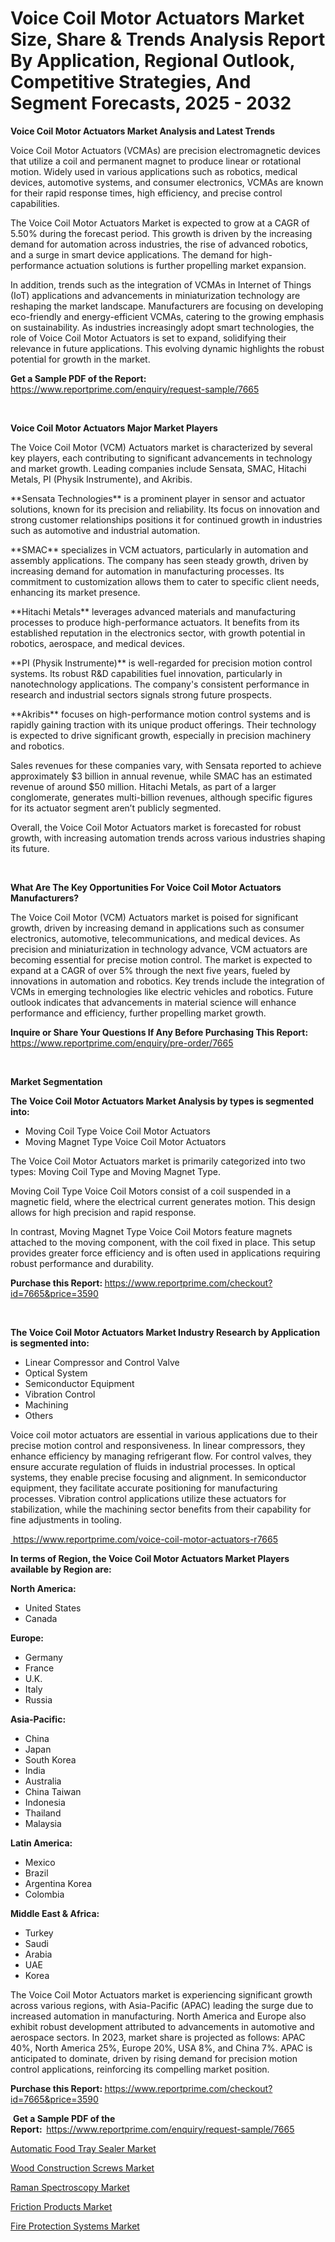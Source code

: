 <p><h1>Voice Coil Motor Actuators Market Size, Share & Trends Analysis Report By Application, Regional Outlook, Competitive Strategies, And Segment Forecasts, 2025 - 2032</h1></p><p><strong>Voice Coil Motor Actuators Market Analysis and Latest Trends</strong></p>
<p><p>Voice Coil Motor Actuators (VCMAs) are precision electromagnetic devices that utilize a coil and permanent magnet to produce linear or rotational motion. Widely used in various applications such as robotics, medical devices, automotive systems, and consumer electronics, VCMAs are known for their rapid response times, high efficiency, and precise control capabilities.</p><p>The Voice Coil Motor Actuators Market is expected to grow at a CAGR of 5.50% during the forecast period. This growth is driven by the increasing demand for automation across industries, the rise of advanced robotics, and a surge in smart device applications. The demand for high-performance actuation solutions is further propelling market expansion. </p><p>In addition, trends such as the integration of VCMAs in Internet of Things (IoT) applications and advancements in miniaturization technology are reshaping the market landscape. Manufacturers are focusing on developing eco-friendly and energy-efficient VCMAs, catering to the growing emphasis on sustainability. As industries increasingly adopt smart technologies, the role of Voice Coil Motor Actuators is set to expand, solidifying their relevance in future applications. This evolving dynamic highlights the robust potential for growth in the market.</p></p>
<p><strong>Get a Sample PDF of the Report:&nbsp;</strong> <a href="https://www.reportprime.com/enquiry/request-sample/7665?utm_campaign=950&utm_medium=2&utm_source=Github&utm_content=ia&utm_term=19032025&utm_id=voice-coil-motor-actuators">https://www.reportprime.com/enquiry/request-sample/7665</a></p>
<p>&nbsp;</p>
<p><strong>Voice Coil Motor Actuators Major Market Players</strong></p>
<p><p>The Voice Coil Motor (VCM) Actuators market is characterized by several key players, each contributing to significant advancements in technology and market growth. Leading companies include Sensata, SMAC, Hitachi Metals, PI (Physik Instrumente), and Akribis.</p><p>**Sensata Technologies** is a prominent player in sensor and actuator solutions, known for its precision and reliability. Its focus on innovation and strong customer relationships positions it for continued growth in industries such as automotive and industrial automation.</p><p>**SMAC** specializes in VCM actuators, particularly in automation and assembly applications. The company has seen steady growth, driven by increasing demand for automation in manufacturing processes. Its commitment to customization allows them to cater to specific client needs, enhancing its market presence.</p><p>**Hitachi Metals** leverages advanced materials and manufacturing processes to produce high-performance actuators. It benefits from its established reputation in the electronics sector, with growth potential in robotics, aerospace, and medical devices.</p><p>**PI (Physik Instrumente)** is well-regarded for precision motion control systems. Its robust R&D capabilities fuel innovation, particularly in nanotechnology applications. The company's consistent performance in research and industrial sectors signals strong future prospects.</p><p>**Akribis** focuses on high-performance motion control systems and is rapidly gaining traction with its unique product offerings. Their technology is expected to drive significant growth, especially in precision machinery and robotics.</p><p>Sales revenues for these companies vary, with Sensata reported to achieve approximately $3 billion in annual revenue, while SMAC has an estimated revenue of around $50 million. Hitachi Metals, as part of a larger conglomerate, generates multi-billion revenues, although specific figures for its actuator segment aren’t publicly segmented. </p><p>Overall, the Voice Coil Motor Actuators market is forecasted for robust growth, with increasing automation trends across various industries shaping its future.</p></p>
<p>&nbsp;</p>
<p><strong>What Are The Key Opportunities For Voice Coil Motor Actuators Manufacturers?</strong></p>
<p><p>The Voice Coil Motor (VCM) Actuators market is poised for significant growth, driven by increasing demand in applications such as consumer electronics, automotive, telecommunications, and medical devices. As precision and miniaturization in technology advance, VCM actuators are becoming essential for precise motion control. The market is expected to expand at a CAGR of over 5% through the next five years, fueled by innovations in automation and robotics. Key trends include the integration of VCMs in emerging technologies like electric vehicles and robotics. Future outlook indicates that advancements in material science will enhance performance and efficiency, further propelling market growth.</p></p>
<p><strong>Inquire or Share Your Questions If Any Before Purchasing This Report:</strong> <a href="https://www.reportprime.com/enquiry/pre-order/7665?utm_campaign=950&utm_medium=2&utm_source=Github&utm_content=ia&utm_term=19032025&utm_id=voice-coil-motor-actuators">https://www.reportprime.com/enquiry/pre-order/7665</a></p>
<p>&nbsp;</p>
<p><strong>Market Segmentation</strong></p>
<p><strong>The Voice Coil Motor Actuators Market Analysis by types is segmented into:</strong></p>
<p><ul><li>Moving Coil Type Voice Coil Motor Actuators</li><li>Moving Magnet Type Voice Coil Motor Actuators</li></ul></p>
<p><p>The Voice Coil Motor Actuators market is primarily categorized into two types: Moving Coil Type and Moving Magnet Type. </p><p>Moving Coil Type Voice Coil Motors consist of a coil suspended in a magnetic field, where the electrical current generates motion. This design allows for high precision and rapid response. </p><p>In contrast, Moving Magnet Type Voice Coil Motors feature magnets attached to the moving component, with the coil fixed in place. This setup provides greater force efficiency and is often used in applications requiring robust performance and durability.</p></p>
<p><strong>Purchase this Report:&nbsp;</strong><a href="https://www.reportprime.com/checkout?id=7665&price=3590&utm_campaign=950&utm_medium=2&utm_source=Github&utm_content=ia&utm_term=19032025&utm_id=voice-coil-motor-actuators">https://www.reportprime.com/checkout?id=7665&price=3590</a></p>
<p>&nbsp;</p>
<p><strong>The Voice Coil Motor Actuators Market Industry Research by Application is segmented into:</strong></p>
<p><ul><li>Linear Compressor and Control Valve</li><li>Optical System</li><li>Semiconductor Equipment</li><li>Vibration Control</li><li>Machining</li><li>Others</li></ul></p>
<p><p>Voice coil motor actuators are essential in various applications due to their precise motion control and responsiveness. In linear compressors, they enhance efficiency by managing refrigerant flow. For control valves, they ensure accurate regulation of fluids in industrial processes. In optical systems, they enable precise focusing and alignment. In semiconductor equipment, they facilitate accurate positioning for manufacturing processes. Vibration control applications utilize these actuators for stabilization, while the machining sector benefits from their capability for fine adjustments in tooling.</p></p>
<p><a href="https://www.reportprime.com/voice-coil-motor-actuators-r7665?utm_campaign=950&utm_medium=2&utm_source=Github&utm_content=ia&utm_term=19032025&utm_id=voice-coil-motor-actuators">&nbsp;https://www.reportprime.com/voice-coil-motor-actuators-r7665</a></p>
<p><strong>In terms of Region, the Voice Coil Motor Actuators Market Players available by Region are:</strong></p>
<p>
    <p> <strong> North America: </strong>
        <ul>
            <li>United States</li>
            <li>Canada</li>
        </ul>
        </p> 
    <p> <strong> Europe: </strong>
        <ul>
            <li>Germany</li>
            <li>France</li>
            <li>U.K.</li>
            <li>Italy</li>
            <li>Russia</li>
        </ul>
        </p> 
    <p> <strong> Asia-Pacific: </strong>
        <ul>
            <li>China</li>
            <li>Japan</li>
            <li>South Korea</li>
            <li>India</li>
            <li>Australia</li>
            <li>China Taiwan</li>
            <li>Indonesia</li>
            <li>Thailand</li>
            <li>Malaysia</li>
        </ul>
        </p> 
    <p> <strong> Latin America: </strong>
        <ul>
            <li>Mexico</li>
            <li>Brazil</li>
            <li>Argentina Korea</li>
            <li>Colombia</li>
        </ul>
        </p> 
    <p> <strong> Middle East & Africa: </strong>
        <ul>
            <li>Turkey</li>
            <li>Saudi</li>
            <li>Arabia</li>
            <li>UAE</li>
            <li>Korea</li>
        </ul>
    </p>
    </p>
<p><p>The Voice Coil Motor Actuators market is experiencing significant growth across various regions, with Asia-Pacific (APAC) leading the surge due to increased automation in manufacturing. North America and Europe also exhibit robust development attributed to advancements in automotive and aerospace sectors. In 2023, market share is projected as follows: APAC 40%, North America 25%, Europe 20%, USA 8%, and China 7%. APAC is anticipated to dominate, driven by rising demand for precision motion control applications, reinforcing its compelling market position.</p></p>
<p><strong>Purchase this Report: </strong><a href="https://www.reportprime.com/checkout?id=7665&price=3590&utm_campaign=950&utm_medium=2&utm_source=Github&utm_content=ia&utm_term=19032025&utm_id=voice-coil-motor-actuators">https://www.reportprime.com/checkout?id=7665&price=3590</a></p>
<p>&nbsp;<strong>Get a Sample PDF of the Report:&nbsp;&nbsp;</strong><a href="https://www.reportprime.com/enquiry/request-sample/7665?utm_campaign=950&utm_medium=2&utm_source=Github&utm_content=ia&utm_term=19032025&utm_id=voice-coil-motor-actuators">https://www.reportprime.com/enquiry/request-sample/7665</a></p>
<p><strong></strong></p>
<p><p><a href="https://github.com/storcweithzg/Market-Research-Report-List-1/blob/main/automatic-food-tray-sealer-market.md?utm_campaign=950&utm_medium=2&utm_source=Github&utm_content=ia&utm_term=19032025&utm_id=voice-coil-motor-actuators">Automatic Food Tray Sealer Market</a></p><p><a href="https://github.com/lynlynyusay/Market-Research-Report-List-1/blob/main/wood-construction-screws-market.md?utm_campaign=950&utm_medium=2&utm_source=Github&utm_content=ia&utm_term=19032025&utm_id=voice-coil-motor-actuators">Wood Construction Screws Market</a></p><p><a href="https://github.com/balapopepi/Market-Research-Report-List-1/blob/main/raman-spectroscopy-market.md?utm_campaign=950&utm_medium=2&utm_source=Github&utm_content=ia&utm_term=19032025&utm_id=voice-coil-motor-actuators">Raman Spectroscopy Market</a></p><p><a href="https://github.com/azorrotutus/Market-Research-Report-List-1/blob/main/friction-products-market.md?utm_campaign=950&utm_medium=2&utm_source=Github&utm_content=ia&utm_term=19032025&utm_id=voice-coil-motor-actuators">Friction Products Market</a></p><p><a href="https://github.com/spoorsusama/Market-Research-Report-List-1/blob/main/fire-protection-systems-market.md?utm_campaign=950&utm_medium=2&utm_source=Github&utm_content=ia&utm_term=19032025&utm_id=voice-coil-motor-actuators">Fire Protection Systems Market</a></p></p>